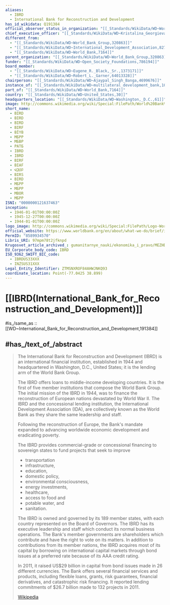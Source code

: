 ```yaml
---
aliases:
  - IBRD
  - International Bank for Reconstruction and Development
has_id_wikidata: Q191384
official_observer_status_in_organization: "[[_Standards/WikiData/WD~World_Intellectual_Property_Organization,177773]]"
chief_executive_officer: "[[_Standards/WikiData/WD~Kristalina_Georgieva,265277]]"
different_from:
  - "[[_Standards/WikiData/WD~World_Bank_Group,320863]]"
  - "[[_Standards/WikiData/WD~International_Development_Association,827525]]"
  - "[[_Standards/WikiData/WD~World_Bank,7164]]"
parent_organization: "[[_Standards/WikiData/WD~World_Bank_Group,320863]]"
funder: "[[_Standards/WikiData/WD~Open_Society_Foundations,786194]]"
board_member:
  - "[[_Standards/WikiData/WD~Eugene_R._Black,_Sr.,1373171]]"
  - "[[_Standards/WikiData/WD~Robert_L._Garner,64013328]]"
chairperson: "[[_Standards/WikiData/WD~Ajaypal_Singh_Banga,4699676]]"
instance_of: "[[_Standards/WikiData/WD~multilateral_development_bank,105758271]]"
part_of: "[[_Standards/WikiData/WD~World_Bank,7164]]"
country: "[[_Standards/WikiData/WD~United_States,30]]"
headquarters_location: "[[_Standards/WikiData/WD~Washington,_D.C.,61]]"
image: http://commons.wikimedia.org/wiki/Special:FilePath/World%20Bank%20building%20at%20Washington.jpg
short_name:
  - BIRD
  - BIRD
  - BIRD
  - BIRF
  - BİYB
  - МБРР
  - МБВР
  - РАТБ
  - IBRD
  - IBRD
  - BIRF
  - BIAF
  - ՎԶՄԲ
  - BIRS
  - BIRD
  - МБРР
  - МБРР
  - MBOR
  - МБРР
ISNI: "0000000121637463"
inception:
  - 1946-01-01T00:00:00Z
  - 1945-12-27T00:00:00Z
  - 1944-01-01T00:00:00Z
logo_image: http://commons.wikimedia.org/wiki/Special:FilePath/Logo-World-Bank-IBRD-IDA.svg
official_website: https://www.worldbank.org/en/about/what-we-do/brief/ibrd
PermID: "8589934570"
Libris_URI: 97mpm78t2jfknpd
Krugosvet_article_archived_: gumanitarnye_nauki/ekonomika_i_pravo/MEZHDUNARODNI_BANK_REKONSTRUKTSII_I_RAZVITIYA_MBRR_ILI_MIROVO_BANK.html
EU_Corporate_body_code: IBRD
ISO_9362_SWIFT_BIC_code:
  - IBRDUS33XXX
  - INZSUS31XXX
Legal_Entity_Identifier: ZTMSNXROF84AHWJNKQ93
coordinate_location: Point(-77.0425 38.899)
---
```


# [[IBRD(International_Bank_for_Reconstruction_and_Development)]] 

#is_/same_as :: [[WD~International_Bank_for_Reconstruction_and_Development,191384]] 

## #has_/text_of_/abstract 

> The International Bank for Reconstruction and Development (IBRD) 
> is an international financial institution, established in 1944 
> and headquartered in Washington, D.C., United States; 
> it is the lending arm of the World Bank Group. 
> 
> The IBRD offers loans to middle-income developing countries. 
> It is the first of five member institutions that compose the World Bank Group. 
> The initial mission of the IBRD in 1944, 
> was to finance the reconstruction of European nations devastated by World War II. 
> The IBRD and the concessional lending institution, 
> the International Development Association (IDA), 
> are collectively known as the World Bank as they share the same leadership and staff.
>
> Following the reconstruction of Europe, 
> the Bank's mandate expanded to advancing worldwide economic development 
> and eradicating poverty. 
> 
> The IBRD provides commercial-grade or concessional financing to sovereign states 
> to fund projects that seek to improve 
> - transportation 
> - infrastructure, 
> - education, 
> - domestic policy, 
> - environmental consciousness, 
> - energy investments, 
> - healthcare, 
> - access to food and 
> - potable water, and 
> - sanitation.
>
> The IBRD is owned and governed by its 189 member states, 
> with each country represented on the Board of Governors. 
> The IBRD has its executive leadership and staff which conduct its normal business operations. 
> The Bank's member governments are shareholders 
> which contribute and have the right to vote on its matters. 
> In addition to contributions from its member nations, 
> the IBRD acquires most of its capital by borrowing on international capital markets 
> through bond issues at a preferred rate because of its AAA credit rating.
>
> In 2011, it raised US$29 billion in capital from bond issues made in 26 different currencies. 
> The Bank offers several financial services and products, including 
> flexible loans, grants, risk guarantees, financial derivatives, and catastrophic risk financing. 
> It reported lending commitments of $26.7 billion made to 132 projects in 2011.
>
> [Wikipedia](https://en.wikipedia.org/wiki/International%20Bank%20for%20Reconstruction%20and%20Development) 

